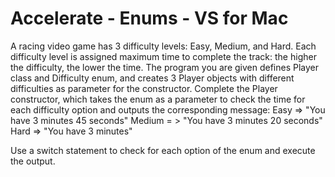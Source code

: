 # Accelerate - Enums - VS for Mac
A racing video game has 3 difficulty levels: Easy, Medium, and Hard.
Each difficulty level is assigned maximum time to complete the track: the higher the difficulty, the lower the time.
The program you are given defines Player class and Difficulty enum, and creates 3 Player objects with different difficulties as parameter for the constructor.
Complete the Player constructor, which takes the enum as a parameter to check the time for each difficulty option and outputs the corresponding message:
Easy => "You have 3 minutes 45 seconds"
Medium = > "You have 3 minutes 20 seconds"
Hard => "You have 3 minutes"

Use a switch statement to check for each option of the enum and execute the output.
